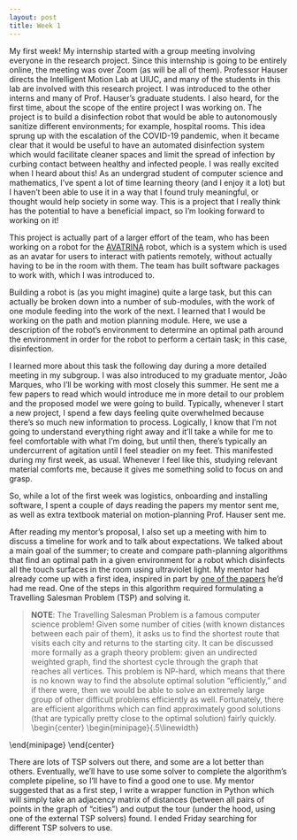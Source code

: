 ```yaml
---
layout: post
title: Week 1
---
```


My first week! My internship started with a group meeting involving everyone in the research project. Since this internship is going to be entirely online, the meeting was over Zoom (as will be all of them). Professor Hauser directs the Intelligent Motion Lab at UIUC, and many of the students in this lab are involved with this research project. I was introduced to the other interns and many of Prof. Hauser’s graduate students. I also heard, for the first time, about the scope of the entire project I was working on. 
The project is to build a disinfection robot that would be able to autonomously sanitize different environments; for example, hospital rooms. This idea sprung up with the escalation of the COVID-19 pandemic, when it became clear that it would be useful to have an automated disinfection system which would facilitate cleaner spaces and limit the spread of infection by curbing contact between healthy and infected people. I was really excited when I heard about this! As an undergrad student of computer science and mathematics, I’ve spent a lot of time learning theory (and I enjoy it a lot) but I haven’t been able to use it in a way that I found truly meaningful, or thought would help society in some way. This is a project that I really think has the potential to have a beneficial impact, so I’m looking forward to working on it! 

This project is actually part of a larger effort of the team, who has been working on a robot for the [AVATRINA](https://www.youtube.com/watch?v=zXd2vnT7Iso) robot, which is a system which is used as an avatar for users to interact with patients remotely, without actually having to be in the room with them. The team has built software packages to work with, which I was introduced to. 

Building a robot is (as you might imagine) quite a large task, but this can actually be broken down into a number of sub-modules, with the work of one module feeding into the work of the next. I learned that I would be working on the path and motion planning module. Here, we use a description of the robot’s environment to determine an optimal path around the environment in order for the robot to perform a certain task; in this case, disinfection.

I learned more about this task the following day during a more detailed meeting in my subgroup. I was also introduced to my graduate mentor, João Marques, who I’ll be working with most closely this summer. He sent me a few papers to read which would introduce me in more detail to our problem and the proposed model we were going to build. 
Typically, whenever I start a new project, I spend a few days feeling quite overwhelmed because there’s so much new information to process. Logically, I know that I’m not going to understand everything right away and it’ll take a while for me to feel comfortable with what I’m doing, but until then, there’s typically an undercurrent of agitation until I feel steadier on my feet. This manifested during my first week, as usual. Whenever I feel like this, studying relevant material comforts me, because it gives me something solid to focus on and grasp. 

So, while a lot of the first week was logistics, onboarding and installing software, I spent a couple of days reading the papers my mentor sent me, as well as extra textbook material on motion-planning Prof. Hauser sent me. 

After reading my mentor’s proposal, I also set up a meeting with him to discuss a timeline for work and to talk about expectations. We talked about a main goal of the summer; to create and compare path-planning algorithms that find an optimal path in a given environment for a robot which disinfects all the touch surfaces in the room using ultraviolet light. My mentor had already come up with a first idea, inspired in part by [one of the papers](https://www.research-collection.ethz.ch/bitstream/handle/20.500.11850/101881/eth-47824-01.pdf;jsessionid=F105969F058B3D9340AD5CE437AD2132?sequence=1) he’d had me read. One of the steps in this algorithm required formulating a Travelling Salesman Problem (TSP) and solving it. 

> **NOTE**: The Travelling Salesman Problem is a famous computer science problem! Given some number of cities (with known distances between each pair of them), it asks us to find the shortest route that visits each city and returns to the starting city. It can be discussed more formally as a graph theory problem: given an undirected weighted graph, find the shortest cycle through the graph that reaches all vertices. This problem is NP-hard, which means that there is no known way to find the absolute optimal solution “efficiently,” and if there were, then we would be able to solve an extremely large group of other difficult problems efficiently as well. Fortunately, there are efficient algorithms which can find approximately good solutions (that are typically pretty close to the optimal solution) fairly quickly. 
\begin{center}
\begin{minipage}{.5\linewidth}

\end{minipage}
\end{center}
    
There are lots of TSP solvers out there, and some are a lot better than others. Eventually, we’ll have to use some solver to complete the algorithm’s complete pipeline, so I’ll have to find a good one to use. My mentor suggested that as a first step, I write a wrapper function in Python which will simply take an adjacency matrix of distances (between all pairs of points in the graph of “cities”) and output the tour (under the hood, using one of the external TSP solvers) found.  I ended Friday searching for different TSP solvers to use. 
